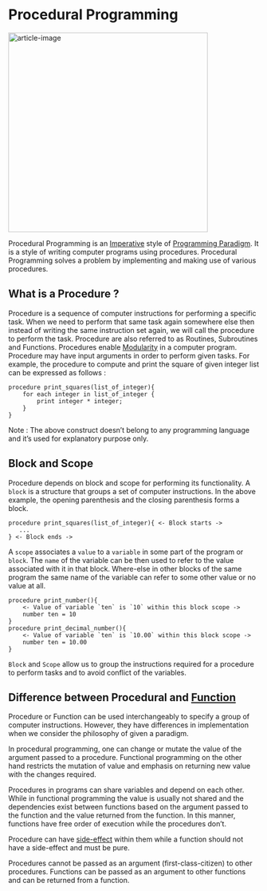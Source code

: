 # Procedural Programming

<img src='https://miro.medium.com/max/875/0*f26z1WmFpQYk0A0-' height='400' alt='article-image' />

Procedural Programming is an [Imperative](imperative-and-declarative-programming.md) style of [Programming Paradigm](what-are-programming-paradigms.md). It is a style of writing computer programs using procedures. Procedural Programming solves a problem by implementing and making use of various procedures.

## What is a Procedure ?

Procedure is a sequence of computer instructions for performing a specific task. When we need to perform that same task again somewhere else then instead of writing the same instruction set again, we will call the procedure to perform the task. Procedure are also referred to as Routines, Subroutines and Functions. Procedures enable [Modularity](https://en.wikipedia.org/wiki/Modularity_(programming)) in a computer program. Procedure may have input arguments in order to perform given tasks. For example, the procedure to compute and print the square of given integer list can be expressed as follows :

```
procedure print_squares(list_of_integer){
    for each integer in list_of_integer {
        print integer * integer;
    }
}
```

Note : The above construct doesn’t belong to any programming language and it’s used for explanatory purpose only.

## Block and Scope

Procedure depends on block and scope for performing its functionality. A `block` is a structure that groups a set of computer instructions. In the above example, the opening parenthesis and the closing parenthesis forms a block.

```
procedure print_squares(list_of_integer){ <- Block starts ->
   ...   
} <- Block ends ->
```

A `scope` associates a `value` to a `variable` in some part of the program or `block`. The `name` of the variable can be then used to refer to the value associated with it in that block. Where-else in other blocks of the same program the same name of the variable can refer to some other value or no value at all.

```
procedure print_number(){ 
    <- Value of variable `ten` is `10` within this block scope ->
    number ten = 10  
}
procedure print_decimal_number(){  
    <- Value of variable `ten` is `10.00` within this block scope ->
    number ten = 10.00
}
```

`Block` and `Scope` allow us to group the instructions required for a procedure to perform tasks and to avoid conflict of the variables.

## Difference between Procedural and [Function](https://medium.com/swlh/functional-programming-845160953da4)

Procedure or Function can be used interchangeably to specify a group of computer instructions. However, they have differences in implementation when we consider the philosophy of given a paradigm.

In procedural programming, one can change or mutate the value of the argument passed to a procedure. Functional programming on the other hand restricts the mutation of value and emphasis on returning new value with the changes required.

Procedures in programs can share variables and depend on each other. While in functional programming the value is usually not shared and the dependencies exist between functions based on the argument passed to the function and the value returned from the function. In this manner, functions have free order of execution while the procedures don’t.

Procedure can have [side-effect](https://en.wikipedia.org/wiki/Side_effect_(computer_science)#:~:text=In%20computer%20science%2C%20an%20operation,the%20invoker%20of%20the%20operation.) within them while a function should not have a side-effect and must be pure.

Procedures cannot be passed as an argument (first-class-citizen) to other procedures. Functions can be passed as an argument to other functions and can be returned from a function.
